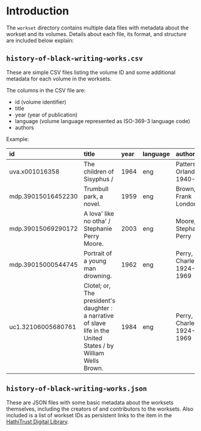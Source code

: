 # Introduction
The `workset` directory contains multiple data files with metadata about the workset and its volumes. Details about each file, its format, and structure are included below
explain:

## `history-of-black-writing-works.csv`

These are simple CSV files listing the volume ID and some additional metadata for each volume in the worksets.

The columns in the CSV file are:

- id (volume identifier)
- title 
- year (year of publication)
- language (volume language represented as ISO-369-3 language code) 
- authors

Example:

| id | title | year | language | authors |
|:---|:---   |:---  |:---      |:---     |
| uva.x001016358 | The children of Sisyphus / | 1964 | eng | Patterson, Orlando 1940- |
| mdp.39015016452230 | Trumbull park, a novel. | 1959 | eng | Brown, Frank London |
| mdp.39015069290172 | A lova' like no otha' / Stephanie Perry Moore. | 2003 | eng | Moore, Stephanie Perry |
| mdp.39015000544745 | Portrait of a young man drowning. | 1962 | eng | Perry, Charles 1924-1969 |
| uc1.32106005680761 | Clotel; or, The president's daughter : a narrative of slave life in the United States / by William Wells Brown. | 1984 | eng | Perry, Charles 1924-1969 |


## `history-of-black-writing-works.json`

These are JSON files with some basic metadata about the worksets themselves, including the creators of and contributors to the worksets. Also included is a list of workset IDs as persistent links to the item in the [HathiTrust Digital Library](https://hathitrust.org).

